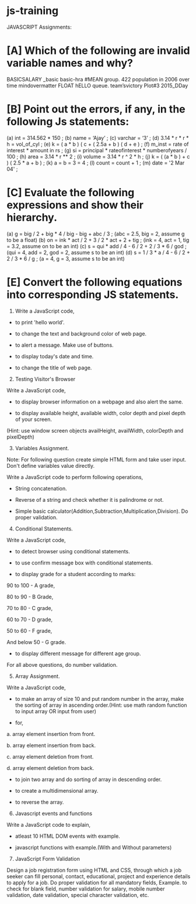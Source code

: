 # js-training

JAVASCRIPT Assignments:

# [A] Which of the following are invalid variable names and why?
BASICSALARY 
_basic 
basic-hra
#MEAN 
group. 
422
population in 2006 
over time mindovermatter
FLOAT
hELLO 
queue.
team’svictory 
Plot#3 
2015_DDay 

# [B] Point out the errors, if any, in the following Js statements:
(a) int = 314.562 * 150 ;
(b) name = ‘Ajay’ ;
(c) varchar = ‘3’ ;
(d) 3.14 * r * r * h = vol_of_cyl ;
(e) k = ( a * b ) ( c + ( 2.5a + b ) ( d + e ) ;
(f) m_inst = rate of interest * amount in rs ; 
(g) si = principal * rateofinterest * numberofyears / 100 ;
(h) area = 3.14 * r ** 2 ;
(i) volume = 3.14 * r ^ 2 * h ;
(j) k = ( (a * b ) + c ) ( 2.5 * a + b ) ;
(k) a = b = 3 = 4 ;
(l) count = count + 1 ;
(m) date = '2 Mar 04' ; 

# [C] Evaluate the following expressions and show their hierarchy.
(a) g = big / 2 + big * 4 / big - big + abc / 3 ;
    (abc = 2.5, big = 2, assume g to be a float)
(b) on = ink * act / 2 + 3 / 2 * act + 2 + tig ;
    (ink = 4, act = 1, tig = 3.2, assume on to be an int)
(c) s = qui * add / 4 - 6 / 2 + 2 / 3 * 6 / god ;
    (qui = 4, add = 2, god = 2, assume s to be an int)
(d) s = 1 / 3 * a / 4 - 6 / 2 + 2 / 3 * 6 / g ;
    (a = 4, g = 3, assume s to be an int) 
# [E] Convert the following equations into corresponding JS statements.


1) Write a JavaScript code,

- to print 'hello world'.

- to change the text and background color of web page.

- to alert a message. Make use of buttons.

- to display today's date and time.

- to change the title of web page.

 

2) Testing Visitor's Browser

Write a JavaScript code,

- to display browser information on a webpage and also alert the same.

- to display available height, available width, color depth and pixel depth of your screen.

(Hint: use window screen objects availHeight, availWidth, colorDepth and pixelDepth)

 

3) Variables Assignment.

Note: For following question create simple HTML form and take user input. Don't define variables value directly.

Write a JavaScript code to perform following operations,

- String concatenation.

- Reverse of a string and check whether it is palindrome or not.

- Simple basic calculator(Addition,Subtraction,Multiplication,Division). Do proper validation.

 

4) Conditional Statements.

Write a JavaScript code,

- to detect browser using conditional statements.

- to use confirm message box with conditional statements.

- to display grade for a student according to marks:

90 to 100 - A grade,

80 to 90 - B Grade,

70 to 80 - C grade,

60 to 70 - D grade,

50 to 60 - F grade,

And below 50 - G grade.

- to display different message for different age group.

For all above questions, do number validation.

 

5) Array Assignment.

Write a JavaScript code,

- to make an array of size 10 and put random number in the array, make the sorting of array in ascending order.(Hint: use math random function to input array OR input from user)

- for,

a. array element insertion from front.

b. array element insertion from back.

c. array element deletion from front.

d. array element deletion from back.

- to join two array and do sorting of array in descending order.

- to create a multidimensional array.

- to reverse the array.

 

6) Javascript events and functions

Write a JavaScript code to explain,

- atleast 10 HTML DOM events with example.

- javascript functions with example.(With and Without parameters)

 

7) JavaScript Form Validation

Design a job registration form using HTML and CSS, through which a job seeker can fill personal, contact, educational, project and experience details to apply for a job. Do proper validation for all mandatory fields, Example. to check for blank field, number validation for salary, mobile number validation, date validation, special character validation, etc.

